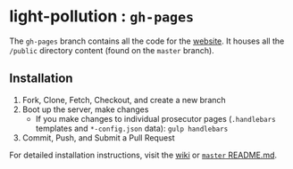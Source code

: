 # light-pollution : `gh-pages`

The `gh-pages` branch contains all the code for the [website](https://billimarie.github.io/light-pollution). It houses all the `/public` directory content (found on the `master` branch).

## Installation

1. Fork, Clone, Fetch, Checkout, and create a new branch
2. Boot up the server, make changes
    - If you make changes to individual prosecutor pages (`.handlebars` templates and `*-config.json` data): `gulp handlebars`
3. Commit, Push, and Submit a Pull Request

For detailed installation instructions, visit the [wiki](https://github.com/billimarie/light-pollution/wiki) or [`master` README.md](https://github.com/billimarie/light-pollution/blob/master/README.md).

